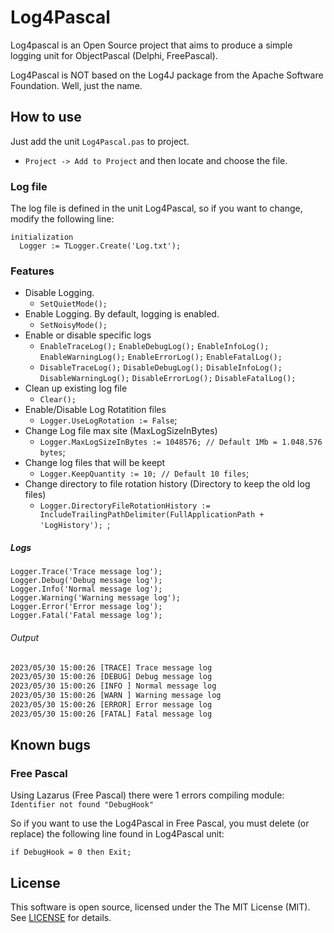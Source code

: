 # Log4Pascal

Log4pascal is an Open Source project that aims to produce a simple logging unit for ObjectPascal (Delphi, FreePascal).

Log4Pascal is NOT based on the Log4J package from the Apache Software Foundation. Well, just the name.

## How to use

Just add the unit `Log4Pascal.pas` to project.
  - ``Project -> Add to Project`` and then locate and choose the file.

### Log file

The log file is defined in the unit Log4Pascal, so if you want to change, modify the following line:

```delphi
initialization
  Logger := TLogger.Create('Log.txt');
```

### Features

- Disable Logging.
  - `SetQuietMode();`
- Enable Logging. By default, logging is enabled.
  - `SetNoisyMode();`
- Enable or disable specific logs
  - `EnableTraceLog();` `EnableDebugLog();` `EnableInfoLog();` `EnableWarningLog();` `EnableErrorLog();` `EnableFatalLog();`
  - `DisableTraceLog();` `DisableDebugLog();` `DisableInfoLog();` `DisableWarningLog();` `DisableErrorLog();` `DisableFatalLog();`
- Clean up existing log file
  - `Clear();`
- Enable/Disable Log Rotatition files
  - `Logger.UseLogRotation := False`;
- Change Log file max site (MaxLogSizeInBytes)
  - `Logger.MaxLogSizeInBytes := 1048576; // Default 1Mb = 1.048.576 bytes`;
- Change log files that will be keept
  - `Logger.KeepQuantity := 10; // Default 10 files`;
- Change directory to file rotation history (Directory to keep the old log files)
  - `Logger.DirectoryFileRotationHistory := IncludeTrailingPathDelimiter(FullApplicationPath + 'LogHistory'); `;
  
##### Logs

```delphi
Logger.Trace('Trace message log');
Logger.Debug('Debug message log');
Logger.Info('Normal message log');
Logger.Warning('Warning message log');
Logger.Error('Error message log');
Logger.Fatal('Fatal message log');
```

###### Output

```txt
2023/05/30 15:00:26 [TRACE] Trace message log 
2023/05/30 15:00:26 [DEBUG] Debug message log
2023/05/30 15:00:26 [INFO ] Normal message log 
2023/05/30 15:00:26 [WARN ] Warning message log 
2023/05/30 15:00:26 [ERROR] Error message log 
2023/05/30 15:00:26 [FATAL] Fatal message log 
```

## Known bugs

### Free Pascal
Using Lazarus (Free Pascal) there were 1 errors compiling module:
`Identifier not found "DebugHook"`

So if you want to use the Log4Pascal in Free Pascal, you must delete (or replace) the following line found in Log4Pascal unit:
```Delphi
if DebugHook = 0 then Exit;
```

## License

This software is open source, licensed under the The MIT License (MIT). See [LICENSE](https://github.com/martinusso/log4pascal/blob/master/LICENSE) for details.
